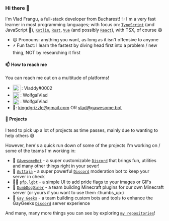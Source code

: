 ### Hi there 👋

I'm Vlad Frangu, a full-stack developer from Bucharest! :sparkles: I'm a very fast learner in most programming languages; with focus on: [`TypeScript`] (and JavaScript :eyes:), [`Kotlin`], [`Rust`], [`Vue`] (and possibly [`React`]), with TSX, of course :smile:

- 😄 Pronouns: anything you want, as long as it isn't offensive to anyone
- ⚡ Fun fact: I learn the fastest by diving head first into a problem / new thing, NOT by researching it first

#### 📫 How to reach me

You can reach me out on a multitude of platforms!

- <img src="https://raw.githubusercontent.com/vladfrangu/vladfrangu/master/logo-discord.svg" width="24px" align="center"> : Vladdy#0002
- <img src="https://raw.githubusercontent.com/vladfrangu/vladfrangu/master/logo-twitter.svg" width="20px" align="center"> : WolfgalVlad
- <img src="https://raw.githubusercontent.com/vladfrangu/vladfrangu/master/logo-telegram.svg" width="20px" align="center"> : WolfgalVlad
- 📧: kingdgrizzle@gmail.com OR vlad@gawesome.bot

#### 🔭 Projects

I tend to pick up a lot of projects as time passes, mainly due to wanting to help others :sweat_smile:

However, here's a quick run down of some of the projects I'm working on / some of the teams I'm working in:

- :robot: [`GAwesomeBot`] - a super customizable [`Discord`] that brings fun, utilities and many other things right in your sever!
- :robot: [`Auttaja`] - a super powerful [`Discord`] moderation bot to keep your server in check
- :rainbow_flag: [`pfp.lgbt`] - a simple UI to add pride flags to your images or GIFs
- 👯 [`DumbDogDiner`] - a team building Minecraft plugins for our own Minecraft server (or yours if you want to use them :thumbs_up:)
- 👯 [`Gay Geeks`] - a team building custom bots and tools to enhance the GayGeeks [`Discord`] server experience

And many, many more things you can see by exploring [`my repositories`]!


<!----------------- LINKS --------------->
[`TypeScript`]:         https://www.typescriptlang.org/
[`Kotlin`]:             https://kotlinlang.org/
[`Rust`]:               https://www.rust-lang.org/
[`Vue`]:                https://vuejs.org/
[`React`]:              https://reactjs.org/
[`Discord`]:            https://discord.com/
[`pfp.lgbt`]:           https://pfp.lgbt/
[`my repositories`]:    https://github.com/vladfrangu?tab=repositories

<!--------------- Teams ----------------->

[`GAwesomeBot`]:     https://github.com/GAwesomeBot
[`Auttaja`]: https://github.com/auttaja
[`DumbDogDiner`]:     https://github.com/DumbDogDiner
[`Gay Geeks`]:      https://gaygeeks.gg/
